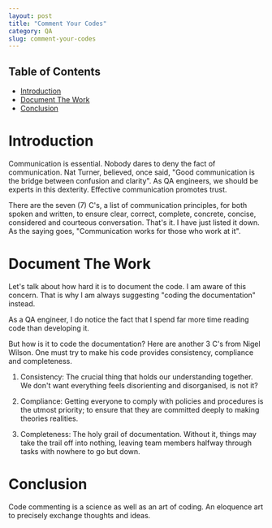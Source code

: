 ```yaml
---
layout: post
title: "Comment Your Codes"
category: QA
slug: comment-your-codes
---
```


## Table of Contents
- [Introduction](#introduction)
- [Document The Work](#document-the-work)
- [Conclusion](#conclusion)

# Introduction

Communication is essential. Nobody dares to deny the fact of communication. Nat Turner, believed, once said, "Good communication is the bridge between confusion and clarity". As QA engineers, we should be experts in this dexterity. Effective communication promotes trust.

There are the seven (7) C's, a list of communication principles, for both spoken and written, to ensure clear, correct, complete, concrete, concise, considered and courteous conversation. That's it. I have just listed it down. As the saying goes, "Communication works for those who work at it".

# Document The Work

Let's talk about how hard it is to document the code. I am aware of this concern. That is why I am always suggesting "coding the documentation" instead.

As a QA engineer, I do notice the fact that I spend far more time reading code than developing it.

But how is it to code the documentation? Here are another 3 C's from Nigel Wilson. One must try to make his code provides consistency, compliance and completeness.

1. Consistency: The crucial thing that holds our understanding together. We don't want everything feels disorienting and disorganised, is not it?

2. Compliance: Getting everyone to comply with policies and procedures is the utmost priority; to ensure that they are committed deeply to making theories realities.

3. Completeness: The holy grail of documentation. Without it, things may take the trail off into nothing, leaving team members halfway through tasks with nowhere to go but down.

# Conclusion

Code commenting is a science as well as an art of coding. An eloquence art to precisely exchange thoughts and ideas.
